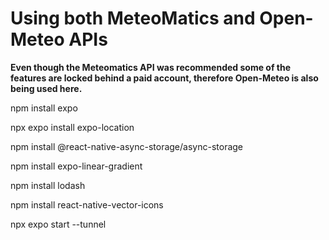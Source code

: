 # Using both MeteoMatics and Open-Meteo APIs

**Even though the Meteomatics API was recommended some of the features are locked behind a paid account, therefore Open-Meteo is also being used here.**

npm install expo


npx expo install expo-location


npm install @react-native-async-storage/async-storage


npm install expo-linear-gradient


npm install lodash


npm install react-native-vector-icons


npx expo start --tunnel
